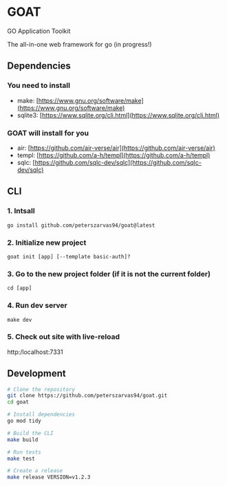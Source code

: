 # GOAT

GO Application Toolkit

The all-in-one web framework for go (in progress!)

## Dependencies

### You need to install

- make: [https://www.gnu.org/software/make](https://www.gnu.org/software/make)
- sqlite3: [https://www.sqlite.org/cli.html](https://www.sqlite.org/cli.html)

### GOAT will install for you

- air: [https://github.com/air-verse/air](https://github.com/air-verse/air)
- templ: [https://github.com/a-h/templ](https://github.com/a-h/templ)
- sqlc: [https://github.com/sqlc-dev/sqlc](https://github.com/sqlc-dev/sqlc)

## CLI

### 1. Intsall

`go install github.com/peterszarvas94/goat@latest`

### 2. Initialize new project

`goat init [app] [--template basic-auth]?`

### 3. Go to the new project folder (if it is not the current folder)

`cd [app]`

### 4. Run dev server

`make dev`

### 5. Check out site with live-reload

http:/localhost:7331

## Development

```bash
# Clone the repository
git clone https://github.com/peterszarvas94/goat.git
cd goat

# Install dependencies
go mod tidy

# Build the CLI
make build

# Run tests
make test

# Create a release
make release VERSION=v1.2.3
```

